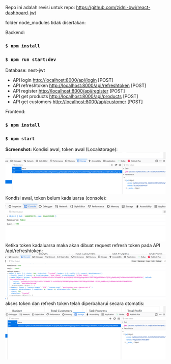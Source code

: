 Repo ini adalah revisi untuk repo: https://github.com/zidni-bwi/react-dashboard-jwt 

folder node_modules tidak disertakan:

Backend:

### `$ npm install`
### `$ npm run start:dev`

Database: nest-jwt

- API login [http://localhost:8000/api/login](http://localhost:8000/api/login) [POST]
- API refreshtoken [http://localhost:8000/api/refreshtoken](http://localhost:8000/api/refreshtoken) [POST]
- API register [http://localhost:8000/api/register](http://localhost:8000/api/register) [POST]
- API get products [http://localhost:8000/api/products](http://localhost:8000/api/products) [POST]
- API get customers [http://localhost:8000/api/customer](http://localhost:8000/api/customers) [POST]

Frontend:

### `$ npm install`
### `$ npm start`

**Screenshot:**
Kondisi awal, token awal (Localstorage):
![alt tag](https://github.com/zidni-bwi/react-dashboard-nest-jwt/blob/main/sc21.png)
Kondisi awal, token belum kadaluarsa (console):
![alt tag](https://github.com/zidni-bwi/react-dashboard-nest-jwt/blob/main/sc22.png)
Ketika token kadaluarsa maka akan dibuat request refresh token pada API /api/refreshtoken:
![alt tag](https://github.com/zidni-bwi/react-dashboard-nest-jwt/blob/main/sc23.png)
akses token dan refresh token telah diperbaharui secara otomatis:
![alt tag](https://github.com/zidni-bwi/react-dashboard-nest-jwt/blob/main/sc24.png)
